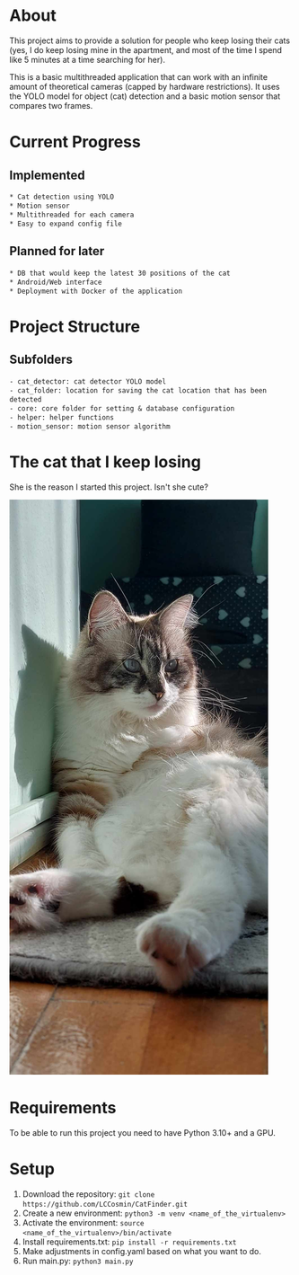 # About

This project aims to provide a solution for people who keep losing their cats (yes, I do keep losing mine in the apartment, and most of the time I spend like 5 minutes at a time searching for her).

This is a basic multithreaded application that can work with an infinite amount of theoretical cameras (capped by hardware restrictions). It uses the YOLO model for object (cat) detection and a basic motion sensor that compares two frames.


# Current Progress

## Implemented
    * Cat detection using YOLO
    * Motion sensor
    * Multithreaded for each camera
    * Easy to expand config file

## Planned for later
    * DB that would keep the latest 30 positions of the cat
    * Android/Web interface
    * Deployment with Docker of the application


# Project Structure

## Subfolders

    - cat_detector: cat detector YOLO model
    - cat_folder: location for saving the cat location that has been detected
    - core: core folder for setting & database configuration
    - helper: helper functions
    - motion_sensor: motion sensor algorithm


# The cat that I keep losing

She is the reason I started this project. Isn't she cute?

![Image of my cat](my_cat.jpg)


# Requirements

To be able to run this project you need to have Python 3.10+ and a GPU.


# Setup

1. Download the repository: `git clone https://github.com/LCCosmin/CatFinder.git`
2. Create a new environment: `python3 -m venv <name_of_the_virtualenv>`
3. Activate the environment: `source <name_of_the_virtualenv>/bin/activate`
4. Install requirements.txt: `pip install -r requirements.txt`
5. Make adjustments in config.yaml based on what you want to do.
6. Run main.py: `python3 main.py`